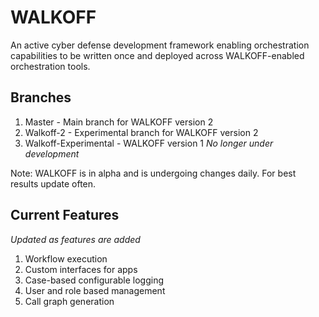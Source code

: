 # WALKOFF
An active cyber defense development framework enabling orchestration capabilities to be written once and deployed across WALKOFF-enabled orchestration tools. 

## Branches
1. Master - Main branch for WALKOFF version 2 
2. Walkoff-2 - Experimental branch for WALKOFF version 2
3. Walkoff-Experimental - WALKOFF version 1  *No longer under development*

Note: WALKOFF is in alpha and is undergoing changes daily.  For best results update often. 

## Current Features
*Updated as features are added*

1. Workflow execution
2. Custom interfaces for apps
3. Case-based configurable logging
4. User and role based management
5. Call graph generation 
